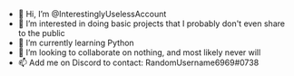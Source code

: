 - 👋 Hi, I’m @InterestinglyUselessAccount
- 👀 I’m interested in doing basic projects that I probably don't even share to the public
- 🌱 I’m currently learning Python
- 💞️ I’m looking to collaborate on nothing, and most likely never will
- 📫 Add me on Discord to contact: RandomUsername6969#0738

<!---
InterestinglyUselessAccount/InterestinglyUselessAccount is a ✨ special ✨ repository because its `README.md` (this file) appears on your GitHub profile.
You can click the Preview link to take a look at your changes.
--->
